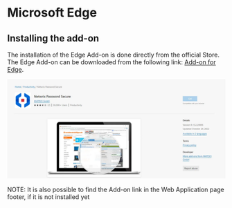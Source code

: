 # Microsoft Edge

## Installing the add-on

The installation of the Edge Add-on is done directly from the official Store. The Edge Add-on can be
downloaded from the following link:
[Add-on for Edge](https://microsoftedge.microsoft.com/addons/detail/netwrix-password-secure/ahdfobpkkckhdhbmnpjehdkepaddfhek).

![Add-on Edge](../../../../../../static/img/product_docs/passwordsecure/passwordsecure/installation/browser/addon-edge-en.webp)

NOTE: It is also possible to find the Add-on link in the Web Application page footer, if it is not
installed yet
